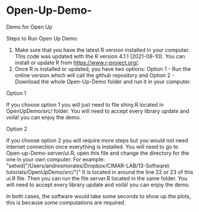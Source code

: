# Open-Up-Demo-
Demo for Open Up

Steps to Run Open Up Demo:

  1. Make sure that you have the latest R version installed in your computer. This code was updated with the R version 4.1.1 (2021-08-10). You can install or update 
     R from https://www.r-project.org/.
  2. Once R is installed or updated, you have two options: Option 1 - Run the online version which will call the github repository and Option 2 - Download the whole  Open-Up-Demo folder and run it in your computer. 

Option 1

If you choose option 1 you will just need to file shiny.R located in OpenUpDemo/src/ folder. You will need to accept every library update and voilá! you can enjoy the demo. 

Option 2

If you choose option 2 you will require more steps but you would not need internet connection once everything is installed. You will need to go to Open-up-Demo-server/ui.R, open this file and change the directory for the one in your own computer. For example: "setwd("/Users/andresmorales/Dropbox/CIMAR-LAB/13-Software\ tutorials/OpenUpDemo/src/")" It is located in around the line 22 or 23 of this ui.R file. Then you can run the file server.R located in the same folder. You will need to accept every library update and voilá! you can enjoy the demo. 



In both cases, the software would take some seconds to show up the plots, this is because some computations are required.

